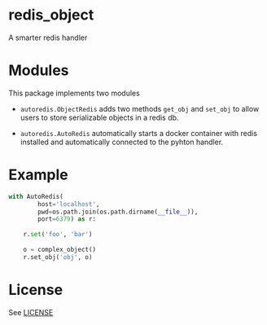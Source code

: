 # redis_object
A smarter redis handler

# Modules
This package implements two modules

- `autoredis.ObjectRedis` adds two methods `get_obj` and `set_obj` to allow users to store serializable objects in a redis db.

- `autoredis.AutoRedis` automatically starts a docker container with redis installed and automatically connected to the pyhton handler.

# Example

```python
with AutoRedis(
        host='localhost',
        pwd=os.path.join(os.path.dirname(__file__)),
        port=6379) as r:
    
    r.set('foo', 'bar')
    
    o = complex_object()
    r.set_obj('obj', o)
```

# License
See [LICENSE](LICENSE)